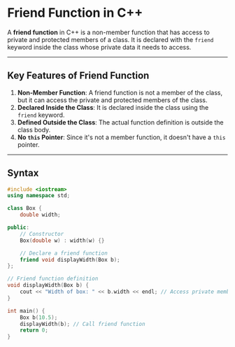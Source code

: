 # Friend Function in C++

A **friend function** in C++ is a non-member function that has access to private and protected members of a class. It is declared with the `friend` keyword inside the class whose private data it needs to access.

---

## Key Features of Friend Function
1. **Non-Member Function**: A friend function is not a member of the class, but it can access the private and protected members of the class.
2. **Declared Inside the Class**: It is declared inside the class using the `friend` keyword.
3. **Defined Outside the Class**: The actual function definition is outside the class body.
4. **No `this` Pointer**: Since it's not a member function, it doesn't have a `this` pointer.

---

## Syntax
```cpp
#include <iostream>
using namespace std;

class Box {
    double width;

public:
    // Constructor
    Box(double w) : width(w) {}

    // Declare a friend function
    friend void displayWidth(Box b);
};

// Friend function definition
void displayWidth(Box b) {
    cout << "Width of box: " << b.width << endl; // Access private member
}

int main() {
    Box b(10.5);
    displayWidth(b); // Call friend function
    return 0;
}
